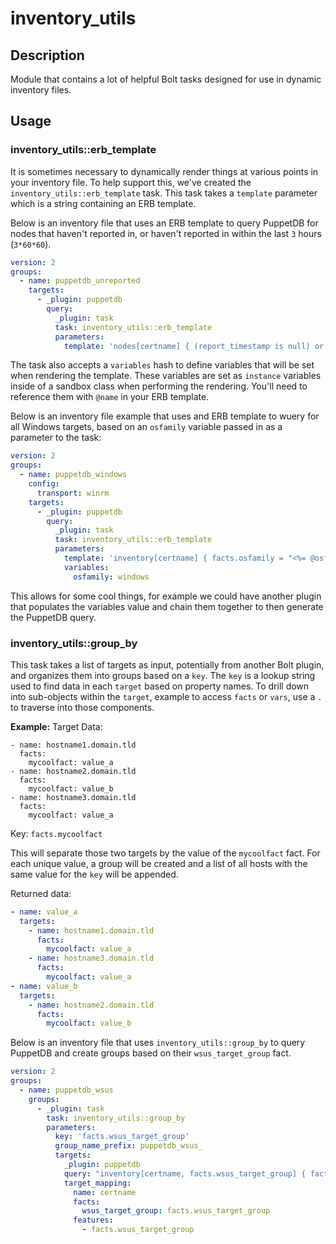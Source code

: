 # inventory_utils

## Description

Module that contains a lot of helpful Bolt tasks designed for use in dynamic inventory files.

## Usage

### inventory_utils::erb_template

It is sometimes necessary to dynamically render things at various points in your inventory
file. To help support this, we've created the `inventory_utils::erb_template` task.
This task takes a `template` parameter which is a string containing an ERB template.

Below is an inventory file that uses an ERB template to query PuppetDB for nodes that haven't
reported in, or haven't reported in within the last `3` hours (`3*60*60`).

``` yaml
version: 2
groups:
  - name: puppetdb_unreported
    targets:
      - _plugin: puppetdb
        query:
          _plugin: task
          task: inventory_utils::erb_template
          parameters:
            template: 'nodes[certname] { (report_timestamp is null) or (report_timestamp < "<%= (Time.now - (3*60*60)).iso8601 %>") }'
```

The task also accepts a `variables` hash to define variables that will be set when rendering
the template. These variables are set as `instance` variables inside of a sandbox class
when performing the rendering. You'll need to reference them with `@name` in your ERB template.

Below is an inventory file example that uses and ERB template to wuery for all Windows
targets, based on an `osfamily` variable passed in as a parameter to the task:

``` yaml
version: 2
groups:
  - name: puppetdb_windows
    config:
      transport: winrm
    targets:
      - _plugin: puppetdb
        query:
          _plugin: task
          task: inventory_utils::erb_template
          parameters:
            template: 'inventory[certname] { facts.osfamily = "<%= @osfamily %>" }'
            variables:
              osfamily: windows
```

This allows for some cool things, for example we could have another plugin that populates
the variables value and chain them together to then generate the PuppetDB query.

### inventory_utils::group_by

This task takes a list of targets as input, potentially from another Bolt plugin, and
organizes them into groups based on a `key`. The `key` is a lookup string used to find data 
in each `target` based on property names. To drill down into sub-objects within the `target`, 
example to access `facts` or `vars`, use a `.` to traverse into those components.

**Example:**
Target Data:
```
- name: hostname1.domain.tld
  facts:
    mycoolfact: value_a
- name: hostname2.domain.tld
  facts:
    mycoolfact: value_b
- name: hostname3.domain.tld
  facts:
    mycoolfact: value_a
```

Key: `facts.mycoolfact`

This will separate those two targets by the value of the `mycoolfact` fact. For each unique
value, a group will be created and a list of all hosts with the same value for the `key` will
be appended.

Returned data:
``` yaml
- name: value_a
  targets:
    - name: hostname1.domain.tld
      facts:
        mycoolfact: value_a
    - name: hostname3.domain.tld
      facts:
        mycoolfact: value_a
- name: value_b
  targets:
    - name: hostname2.domain.tld
      facts:
        mycoolfact: value_b
```

Below is an inventory file that uses `inventory_utils::group_by` to query PuppetDB and create groups
based on their `wsus_target_group` fact.

``` yaml
version: 2
groups:
  - name: puppetdb_wsus
    groups:
      - _plugin: task
        task: inventory_utils::group_by
        parameters:
          key: 'facts.wsus_target_group'
          group_name_prefix: puppetdb_wsus_
          targets:
            _plugin: puppetdb
            query: "inventory[certname, facts.wsus_target_group] { facts.osfamily = 'windows' and facts.wsus_target_group is not null}"
            target_mapping:
              name: certname
              facts:
                wsus_target_group: facts.wsus_target_group
              features:
                - facts.wsus_target_group
```

